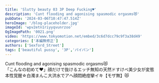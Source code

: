 ```yaml
---
title: 'Slutty beauty 03 3P Deep Fucking♥'
description: 'Cunt flooding and agonising spasmodic orgasms😻'
pubDate: '2024-03-06T10:47:47.514Z'
heroImage: '/blog-placeholder.jpg'
imageId: 'wpv2etn1riyyqvunrzoo'
OgImagePath: '0021.png'
video: 'https://www.tokyomotion.net/embed/3c6d7dcc79c9f3a38d49'
categories: ['本編無修正']
authors: ['Sexford_Street']
tags: ['beautiful pussy', '3P','パイパン']
---
```


Cunt flooding and agonising spasmodic orgasms😻<br>
「こんなの初めて♥」顔だけで抜けるエッチ無知の天然ドすけべ美少女が変態本性覚醒☆白濁まんこ大洪水でアへ顔悶絶痙攣イキ【モザ無】😻<br>